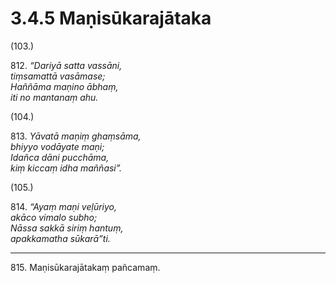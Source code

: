 # 3.4.5 Maṇisūkarajātaka

(103.)

812\. _“Dariyā satta vassāni,_  
_tiṃsamattā vasāmase;_  
_Haññāma maṇino ābhaṃ,_  
_iti no mantanaṃ ahu._  

(104.)

813\. _Yāvatā maṇiṃ ghaṃsāma,_  
_bhiyyo vodāyate maṇi;_  
_Idañca dāni pucchāma,_  
_kiṃ kiccaṃ idha maññasi”._  

(105.)

814\. _“Ayaṃ maṇi veḷūriyo,_  
_akāco vimalo subho;_  
_Nāssa sakkā siriṃ hantuṃ,_  
_apakkamatha sūkarā”ti._  

---

815\. Maṇisūkarajātakaṃ pañcamaṃ.
